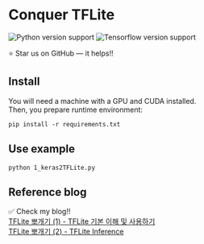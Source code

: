 # Conquer TFLite

![Python version support](https://img.shields.io/badge/python-3.6-blue.svg)
![Tensorflow version support](https://img.shields.io/badge/tensorflow-2.3.0-red.svg)

:star: Star us on GitHub — it helps!!


## Install

You will need a machine with a GPU and CUDA installed.  
Then, you prepare runtime environment:

   ```shell
   pip install -r requirements.txt
   ```


## Use example

```shell
python 1_keras2TFLite.py
```


## Reference blog

:white_check_mark: Check my blog!!  
[TFLite 뽀개기 (1) - TFLite 기본 이해 및 사용하기](https://da2so.github.io/2020-12-23-Master_TFlite/)  
[TFLite 뽀개기 (2) - TFLite Inference](https://da2so.github.io/2020-12-24-Master_TFlite2/)  